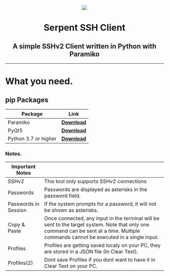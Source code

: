 <p align="center"><img src="https://fadedhd.xyz/IMG/Github/Serpentv2.png"...></p>

<h1 align="center">
Serpent SSH Client
</h1>
<h2 align="center">
A simple SSHv2 Client written in Python with Paramiko
</h2>

------

# What you need.

## pip Packages

| Package | Link |
|--------------|-----------|
| Paramiko | [**Download**](https://www.paramiko.org/installing.html)
| PyQt5    | [**Download** ](https://pypi.org/project/PyQt5/#:~:text=PyQt5%20is%20a%20comprehensive%20set,platforms%20including%20iOS%20and%20Android.)
| Python 3.7 or higher| [**Download** ](https://www.python.org/downloads/)


### Notes.

|   Important Notes     |      |
|--------------|-----------|
| SSHv2 | This tool only supports SSHv2 connections|
| Passwords | Passwords are displayed as asterisks in the password field. |
| Passwords in Session | If the system prompts for a password, it will not be shown as asterisks. |
| Copy & Paste | Once connected, any input in the terminal will be sent to the target system. Note that only one command can be sent at a time. Multiple commands cannot be executed in a single input.|
| Profiles | Profiles are getting saved localy on your PC, they are stored in a JSON file (In Clear Text).|
| Profiles(2) | Dont save Profiles if you dont want to have it in Clear Text on your PC.|
